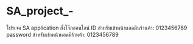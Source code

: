 # SA_project_-
โปรเจค SA application สั่งโจ๊กออนไลน์
ID สำหรับเข้าหน้าเเอดมินร้านค้า: 0123456789
password สำหรับเข้าหน้าเเอดมิร้านค้า: 0123456789
